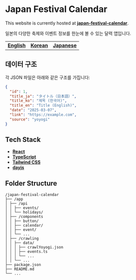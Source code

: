 # Japan Festival Calendar

This website is currently hosted at [**japan-festival-calendar**](https://jfestcal.vercel.app/).

일본의 다양한 축제와 이벤트 정보를 한눈에 볼 수 있는 달력 앱입니다.

|                           |                                  |                                    |
| ------------------------- | -------------------------------- | ---------------------------------- |
| [**English**](/README.md) | [**Korean**](/docs/README_ko.md) | [**Japanese**](/docs/README_jp.md) |

## 데이터 구조

각 JSON 파일은 아래와 같은 구조를 가집니다:

```json
{
  "id": 1,
  "title_ja": "タイトル（日本語）",
  "title_ko": "제목 (한국어)",
  "title_en": "Title (English)",
  "date": "2025-03-07",
  "link": "https://example.com",
  "source": "yoyogi"
}
```

## Tech Stack

- [**React**](https://react.dev/)
- [**TypeScript**](https://www.typescriptlang.org/)
- [**Tailwind CSS**](https://tailwindcss.com/)
- [**dayjs**](https://github.com/iamkun/dayjs)

## Folder Structure

```
/japan-festival-calendar
├── /app
│ ├── /api
│ │ ├── events/
│ │ └── holidays/
│ ├── /components
│ │ ├── button/
│ │ ├── calendar/
│ │ ├── event/
│ │ └── ...
│ ├── /crawling
│ │ ├── data/
│ │ │ ├── crawlYoyogi.json
│ │ │ ├── events.ts
│ │ │ └── ...
│ │ └── ...
├── package.json
├── README.md
└── ...
```
